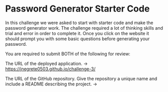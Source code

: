 # Password Generator Starter Code

In this challenge we were asked to start with starter code and make the password generator work. The challenge required a lot of thinking skills and trial and error in order to complete it. Once you click on the website it should prompt you with some basic questions before generating your password.



You are required to submit BOTH of the following for review:

The URL of the deployed application.
->  https://jnegrete0503.github.io/challenge-3/

The URL of the GitHub repository. Give the repository a unique name and include a README describing the project.
->
